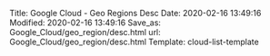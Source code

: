 Title: Google Cloud - Geo Regions Desc
Date: 2020-02-16 13:49:16
Modified: 2020-02-16 13:49:16
Save_as: Google_Cloud/geo_region/desc.html
url: Google_Cloud/geo_region/desc.html
Template: cloud-list-template